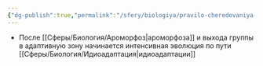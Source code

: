```yaml
---
{"dg-publish":true,"permalink":"/sfery/biologiya/pravilo-cheredovaniya-glavnyh-napravlenij-evolyuczii/","tags":["Эволюция"]}
---
```


- После [[Сферы/Биология/Ароморфоз\|ароморфоза]] и выхода группы в адаптивную зону начинается интенсивная эволюция по пути [[Сферы/Биология/Идиоадаптация\|идиоадаптации]] 